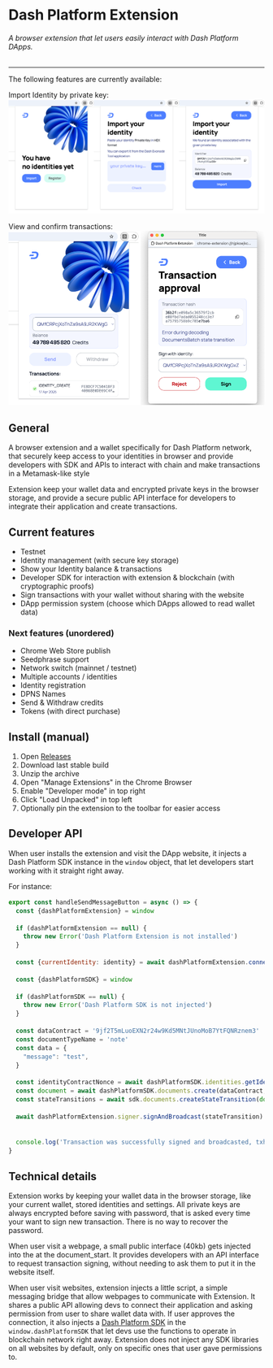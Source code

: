 # Dash Platform Extension


###### A browser extension that let users easily interact with Dash Platform DApps.

___

The following features are currently available:

Import Identity by private key:
![title](public/img/screenshots/import-identity-flow.png)

View and confirm transactions:
![title](public/img/screenshots/identity-actions.png)

## General

A browser extension and a wallet specifically for Dash Platform network, that securely keep access to your 
identities in browser and provide developers with SDK and APIs to interact with chain and make transactions in a 
Metamask-like style

Extension keep your wallet data and encrypted private keys in the browser storage, and provide a secure public API 
interface for developers to integrate their application and create transactions. 

## Current features

- Testnet
- Identity management (with secure key storage)
- Show your Identity balance & transactions
- Developer SDK for interaction with extension & blockchain (with cryptographic proofs)
- Sign transactions with your wallet without sharing with the website
- DApp permission system (choose which DApps allowed to read wallet data)


### Next features (unordered)
- Chrome Web Store publish
- Seedphrase support
- Network switch (mainnet / testnet)
- Multiple accounts / identities
- Identity registration
- DPNS Names
- Send & Withdraw credits
- Tokens (with direct purchase)


## Install (manual)

1) Open [Releases](https://github.com/pshenmic/dash-platform-extension/releases)
2) Download last stable build
3) Unzip the archive
4) Open "Manage Extensions" in the Chrome Browser
5) Enable "Developer mode" in top right
6) Click "Load Unpacked" in top left
7) Optionally pin the extension to the toolbar for easier access


## Developer API

When user installs the extension and visit the DApp website, it injects a Dash Platform SDK instance in the `window` object, that let developers start working with it straight right away.

For instance:
```js
export const handleSendMessageButton = async () => {
  const {dashPlatformExtension} = window
  
  if (dashPlatformExtension == null) {
    throw new Error('Dash Platform Extension is not installed')
  }

  const {currentIdentity: identity} = await dashPlatformExtension.connect()
 
  const {dashPlatformSDK} = window

  if (dashPlatformSDK == null) {
    throw new Error('Dash Platform SDK is not injected')
  }
  
  const dataContract = '9jf2T5mLuoEXN2r24w9Kd5MNtJUnoMoB7YtFQNRznem3'
  const documentTypeName = 'note'
  const data = {
    "message": "test",
  }

  const identityContractNonce = await dashPlatformSDK.identities.getIdentityContractNonce(identity, dataContract)
  const document = await dashPlatformSDK.documents.create(dataContract, 'note', data, identity, 1)
  const stateTransitions = await sdk.documents.createStateTransition(document, BatchType.Create, identityContractNonce + 1n)

  await dashPlatformExtension.signer.signAndBroadcast(stateTransition)
  
  
  console.log('Transaction was successfully signed and broadcasted, txhash: ', stateTransition.hash(true))
}
```


## Technical details


Extension works by keeping your wallet data in the browser storage, like your current wallet, stored identities and settings. 
All private keys are always encrypted before saving with password, that is asked every time your want to sign new transaction. 
There is no way to recover the password.

When user visit a webpage, a small public interface (40kb) gets injected into the <head> at the document_start. It provides
developers with an API interface to request transaction signing, without needing to ask them to put it in the website itself.

When user visit websites, extension injects a little script, a simple messaging bridge that allow webpages to communicate with Extension.
It shares a public API allowing devs to connect their application and asking permission from user to share wallet data with. If user approves
the connection, it also injects a [Dash Platform SDK](https://github.com/pshenmic/dash-platform-sdk) in the `window.dashPlatformSDK` that let
devs use the functions to operate in blockchain network right away. Extension does not inject any SDK libraries on all websites by default,
only on specific ones that user gave permissions to.
